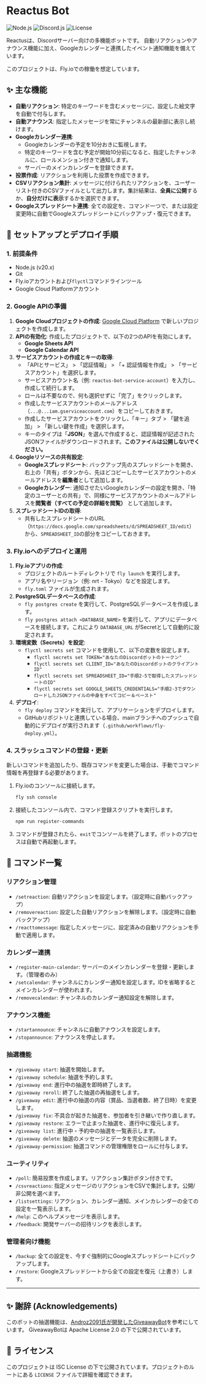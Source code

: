 # Reactus Bot

![Node.js](https://img.shields.io/badge/node-20.x-green.svg)
![Discord.js](https://img.shields.io/badge/discord.js-v14-blue.svg)
![License](https://img.shields.io/badge/license-ISC-lightgrey.svg)

Reactusは、Discordサーバー向けの多機能ボットです。
自動リアクションやアナウンス機能に加え、Googleカレンダーと連携したイベント通知機能を備えています。

このプロジェクトは、Fly.ioでの稼働を想定しています。

## ✨ 主な機能

-   **自動リアクション**: 特定のキーワードを含むメッセージに、設定した絵文字を自動で付与します。
-   **自動アナウンス**: 指定したメッセージを常にチャンネルの最新部に表示し続けます。
-   **Googleカレンダー連携**:
    -   Googleカレンダーの予定を10分おきに監視します。
    -   特定のキーワードを含む予定が開始10分前になると、指定したチャンネルに、ロールメンション付きで通知します。
    -   サーバーのメインカレンダーを登録できます。
-   **投票作成**: リアクションを利用した投票を作成できます。
-   **CSVリアクション集計**: メッセージに付けられたリアクションを、ユーザーリスト付きのCSVファイルとして出力します。集計結果は、**全員に公開**するか、**自分だけに表示**するかを選択できます。
-   **Googleスプレッドシート連携**: 全ての設定を、コマンド一つで、または設定変更時に自動でGoogleスプレッドシートにバックアップ・復元できます。

## 🚀 セットアップとデプロイ手順

### 1. 前提条件
-   Node.js (v20.x)
-   Git
-   Fly.ioアカウントおよび`flyctl`コマンドラインツール
-   Google Cloud Platformアカウント

### 2. Google APIの準備

1.  **Google Cloudプロジェクトの作成**: [Google Cloud Platform](https://console.cloud.google.com/) で新しいプロジェクトを作成します。
2.  **APIの有効化**: 作成したプロジェクトで、以下の2つのAPIを有効にします。
    -   **Google Sheets API**
    -   **Google Calendar API**
3.  **サービスアカウントの作成とキーの取得**:
    - 「APIとサービス」 > 「認証情報」 > 「+ 認証情報を作成」 > 「サービスアカウント」を選択します。
    - サービスアカウント名（例: `reactus-bot-service-account`）を入力し、作成して続行します。
    - ロールは不要なので、何も選択せずに「完了」をクリックします。
    - 作成したサービスアカウントのメールアドレス（`...@...iam.gserviceaccount.com`）をコピーしておきます。
    - 作成したサービスアカウントをクリックし、「キー」タブ > 「鍵を追加」 > 「新しい鍵を作成」を選択します。
    - キーのタイプは「**JSON**」を選んで作成すると、認証情報が記述されたJSONファイルがダウンロードされます。**このファイルは公開しないでください。**
4. **Googleリソースの共有設定**:
    - **Googleスプレッドシート**: バックアップ先のスプレッドシートを開き、右上の「共有」ボタンから、先ほどコピーしたサービスアカウントのメールアドレスを**編集者**として追加します。
    - **Googleカレンダー**: 通知させたいGoogleカレンダーの設定を開き、「特定のユーザーとの共有」で、同様にサービスアカウントのメールアドレスを**閲覧者（すべての予定の詳細を閲覧）** として追加します。
5.  **スプレッドシートIDの取得**:
    - 共有したスプレッドシートのURL（`https://docs.google.com/spreadsheets/d/SPREADSHEET_ID/edit`）から、`SPREADSHEET_ID`の部分をコピーしておきます。

### 3. Fly.ioへのデプロイと運用

1.  **Fly.ioアプリの作成**:
    -   プロジェクトのルートディレクトリで `fly launch` を実行します。
    -   アプリ名やリージョン（例: nrt - Tokyo）などを設定します。
    -   `fly.toml` ファイルが生成されます。
2.  **PostgreSQLデータベースの作成**:
    -   `fly postgres create` を実行して、PostgreSQLデータベースを作成します。
    -   `fly postgres attach <DATABASE_NAME>` を実行して、アプリにデータベースを接続します。これにより `DATABASE_URL` がSecretとして自動的に設定されます。
3.  **環境変数（Secrets）を設定**:
    -   `flyctl secrets set` コマンドを使用して、以下の変数を設定します。
        -   `flyctl secrets set TOKEN="あなたのDiscordボットのトークン"`
        -   `flyctl secrets set CLIENT_ID="あなたのDiscordボットのクライアントID"`
        -   `flyctl secrets set SPREADSHEET_ID="手順2-5で取得したスプレッドシートのID"`
        -   `flyctl secrets set GOOGLE_SHEETS_CREDENTIALS="手順2-3でダウンロードしたJSONファイルの中身をすべてコピー＆ペースト"`
4.  **デプロイ**:
    -   `fly deploy` コマンドを実行して、アプリケーションをデプロイします。
    -   GitHubリポジトリと連携している場合、mainブランチへのプッシュで自動的にデプロイが実行されます（`.github/workflows/fly-deploy.yml`）。

### 4. スラッシュコマンドの登録・更新

新しいコマンドを追加したり、既存コマンドを変更した場合は、手動でコマンド情報を再登録する必要があります。

1.  Fly.ioのコンソールに接続します。
    ```sh
    fly ssh console
    ```
2.  接続したコンソール内で、コマンド登録スクリプトを実行します。
    ```sh
    npm run register-commands
    ```
3.  コマンドが登録されたら、`exit`でコンソールを終了します。ボットのプロセスは自動で再起動します。

## 🤖 コマンド一覧

### リアクション管理
-   `/setreaction`: 自動リアクションを設定します。（設定時に自動バックアップ）
-   `/removereaction`: 設定した自動リアクションを解除します。（設定時に自動バックアップ）
-   `/reacttomessage`: 指定したメッセージに、設定済みの自動リアクションを手動で適用します。

### カレンダー連携
-   `/register-main-calendar`: サーバーのメインカレンダーを登録・更新します。（管理者のみ）
-   `/setcalendar`: チャンネルにカレンダー通知を設定します。IDを省略するとメインカレンダーが使われます。
-   `/removecalendar`: チャンネルのカレンダー通知設定を解除します。

### アナウンス機能
-   `/startannounce`: チャンネルに自動アナウンスを設定します。
-   `/stopannounce`: アナウンスを停止します。

### 抽選機能
-   `/giveaway start`: 抽選を開始します。
-   `/giveaway schedule`: 抽選を予約します。
-   `/giveaway end`: 進行中の抽選を即時終了します。
-   `/giveaway reroll`: 終了した抽選の再抽選をします。
-   `/giveaway edit`: 進行中の抽選の内容（賞品、当選者数、終了日時）を変更します。
-   `/giveaway fix`: 不具合が起きた抽選を、参加者を引き継いで作り直します。
-   `/giveaway restore`: エラーで止まった抽選を、進行中に復元します。
-   `/giveaway list`: 進行中・予約中の抽選を一覧表示します。
-   `/giveaway delete`: 抽選のメッセージとデータを完全に削除します。
-   `/giveaway-permission`: 抽選コマンドの管理権限をロールに付与します。

### ユーティリティ
-   `/poll`: 簡易投票を作成します。リアクション集計ボタン付きです。
-   `/csvreactions`: 指定メッセージのリアクションをCSVで集計します。公開/非公開を選べます。
-   `/listsettings`: リアクション、カレンダー通知、メインカレンダーの全ての設定を一覧表示します。
-   `/help`: このヘルプメッセージを表示します。
-   `/feedback`: 開発サーバーの招待リンクを表示します。

### 管理者向け機能
-   `/backup`: 全ての設定を、今すぐ強制的にGoogleスプレッドシートにバックアップします。
-   `/restore`: Googleスプレッドシートから全ての設定を復元（上書き）します。

---

## ✨ 謝辞 (Acknowledgements)

このボットの抽選機能は、[Androz2091氏が開発したGiveawayBot](https://github.com/Androz2091/giveaways-bot)を参考にしています。
GiveawayBotは Apache License 2.0 の下で公開されています。

## 📜 ライセンス

このプロジェクトは ISC License の下で公開されています。プロジェクトのルートにある `LICENSE` ファイルで詳細を確認できます。